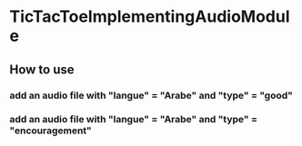 # TicTacToeImplementingAudioModule

## How to use


### add an audio file with "langue" = "Arabe" and "type" = "good"

### add an audio file with "langue" = "Arabe" and "type" = "encouragement"
